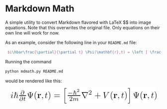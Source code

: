 # Markdown Math

A simple utility to convert Markdown flavored with LaTeX $$ into image equations.
Note that this overwrites the original file.
Only equations on their own line will work for now.

As an example, consider the following line in your `README.md` file:

``` latex
 $i\hbar\frac{\partial}{\partial t} \Psi(\mathbf{r},t) = \left [ \frac{-\hbar^2}{2m}\nabla^2 + V(\mathbf{r},t)\right ] \Psi(\mathbf{r},t)$
```

Running the command

``` bash
python mdmath.py README.md
```

would be rendered like this:

<p align="center" class="mdequation"><img src=".equations/49c77b1aa2b0da39771a9acdeffc3b9749f8c88e26bebd731173583d8b04beaa.png" alt="$i\hbar\frac{\partial}{\partial t} \Psi(\mathbf{r},t) = \left [ \frac{-\hbar^2}{2m}\nabla^2 + V(\mathbf{r},t)\right ] \Psi(\mathbf{r},t)$" /></p>